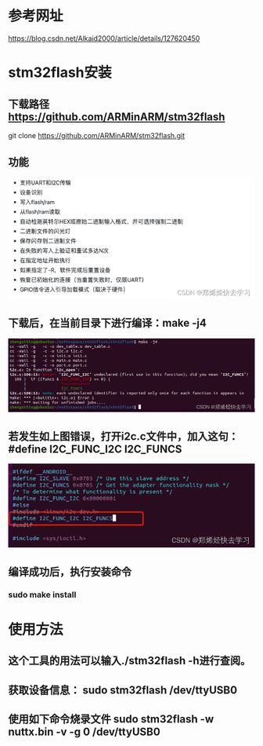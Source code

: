 #       参考网址
https://blog.csdn.net/Alkaid2000/article/details/127620450

#       stm32flash安装
##      下载路径    https://github.com/ARMinARM/stm32flash
git clone https://github.com/ARMinARM/stm32flash.git
##      功能
![alt text](function.png)
##      下载后，在当前目录下进行编译：make -j4
![alt text](<make error.png>)
##      若发生如上图错误，打开i2c.c文件中，加入这句： #define I2C_FUNC_I2C I2C_FUNCS
![alt text](<I2C_FUNC_I2C I2C_FUNCS.png>)
##      编译成功后，执行安装命令
###     sudo make install

#       使用方法
##      这个工具的用法可以输入./stm32flash -h进行查阅。
##      获取设备信息：  sudo stm32flash    /dev/ttyUSB0
##      使用如下命令烧录文件    sudo stm32flash -w nuttx.bin -v -g 0 /dev/ttyUSB0


